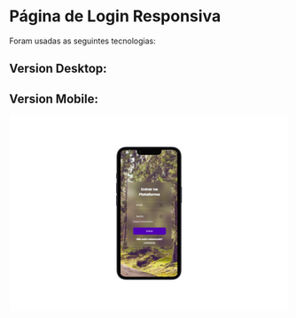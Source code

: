 <h1>Página de Login Responsiva</h1>
<p>Foram usadas as seguintes tecnologias:</p>

<h2>Version Desktop:</h2>

<h2>Version Mobile:</h2>
<img src=https://github.com/matheusd70/pagina-login-responsiva/blob/master/assets/Mockup%20-%20Mobile.png?raw=true/>
